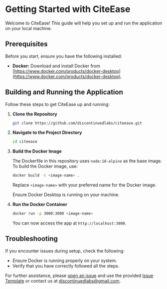 # Getting Started with CiteEase

Welcome to CiteEase! This guide will help you set up and run the application on your local machine.

## Prerequisites

Before you start, ensure you have the following installed:

-   **Docker:** Download and install Docker from [https://www.docker.com/products/docker-desktop](https://www.docker.com/products/docker-desktop).

## Building and Running the Application

Follow these steps to get CiteEase up and running:

1. **Clone the Repository**

    ```bash
    git clone https://github.com/discontinuedlabs/citeease.git
    ```

2. **Navigate to the Project Directory**

    ```bash
    cd citeease
    ```

3. **Build the Docker Image**

    The Dockerfile in this repository uses `node:18-alpine` as the base image. To build the Docker image, use:

    ```bash
    docker build -t <image-name> .
    ```

    Replace `<image-name>` with your preferred name for the Docker image.

    Ensure Docker Desktop is running on your machine.

4. **Run the Docker Container**

    ```bash
    docker run -p 3000:3000 <image-name>
    ```

    You can now access the app at `http://localhost:3000`.

## Troubleshooting

If you encounter issues during setup, check the following:

-   Ensure Docker is running properly on your system.
-   Verify that you have correctly followed all the steps.

For further assistance, please [open an issue](https://github.com/discontinuedlabs/citeease/issues) and use the provided [Issue Template](ISSUE_TEMPLATE.md) or contact us at [discontinuedlabs@gmail.com](mailto:discontinuedlabs@gmail.com).
